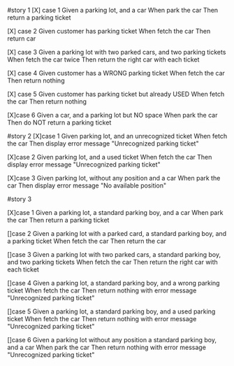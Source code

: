 #story 1
[X] case 1
    Given a parking lot, and a car
    When park the car
    Then return a parking ticket

[X] case 2
    Given customer has parking ticket
    When fetch the car
    Then return car

[X] case 3
    Given a parking lot with two parked cars, and two parking tickets
    When fetch the car twice
    Then return the right car with each ticket

[X] case 4
    Given customer has a WRONG parking ticket
    When fetch the car
    Then return nothing

[X] case 5
    Given customer has parking ticket but already USED
    When fetch the car
    Then return nothing

[X]case 6
    Given a car, and a parking lot but NO space
    When park the car
    Then do NOT return a parking ticket

#story 2
[X]case 1
    Given parking lot, and an unrecognized ticket
    When fetch the car
    Then display error message "Unrecognized parking ticket"

[X]case 2
    Given parking lot, and a used ticket
    When fetch the car
    Then display error message "Unrecognized parking ticket"

[X]case 3
    Given parking lot, without any position and a car
    When park the car
    Then display error message "No available position"

#story 3

[X]case 1 
    Given a parking lot, a standard parking boy, and a car
    When park the car
    Then return a parking ticket

[]case 2
    Given a parking lot with a parked card, a standard parking boy, and a parking ticket
    When fetch the car
    Then return the car

[]case 3
    Given a parking lot with two parked cars, a standard parking boy, and two parking tickets
    When fetch the car
    Then return the right car with each ticket

[]case 4
    Given a parking lot, a standard parking boy, and a wrong parking ticket
    When fetch the car
    Then return nothing with error message "Unrecognized parking ticket"

[]case 5
    Given a parking lot, a standard parking boy, and a used parking ticket
    When fetch the car
    Then return nothing with error message "Unrecognized parking ticket"

[]case 6
    Given a parking lot without any position a standard parking boy, and a car
    When park the car
    Then return nothing with error message "Unrecognized parking ticket"









